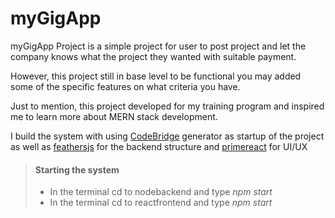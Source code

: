 # myGigApp

<p>myGigApp Project is a simple project for user to post project and let the company knows what the project they wanted with suitable payment.<br>

However, this project still in base level to be functional you may added some of the specific features on what criteria you have.<br>

Just to mention, this project developed for my training program and inspired me to learn more about MERN stack development.</p>

<p>I build the system with using <a href="https://codebridge.my/">CodeBridge</a> generator as startup of the project as well as <a href="https://feathersjs.com/">feathersjs</a> for the backend structure and <a href="https://www.primefaces.org/primereact/">primereact</a> for UI/UX</p>

> #### Starting the system
> - In the terminal cd to nodebackend and type <i>npm start</i>
> - In the terminal cd to reactfrontend and type <i>npm start</i>
>
> 
